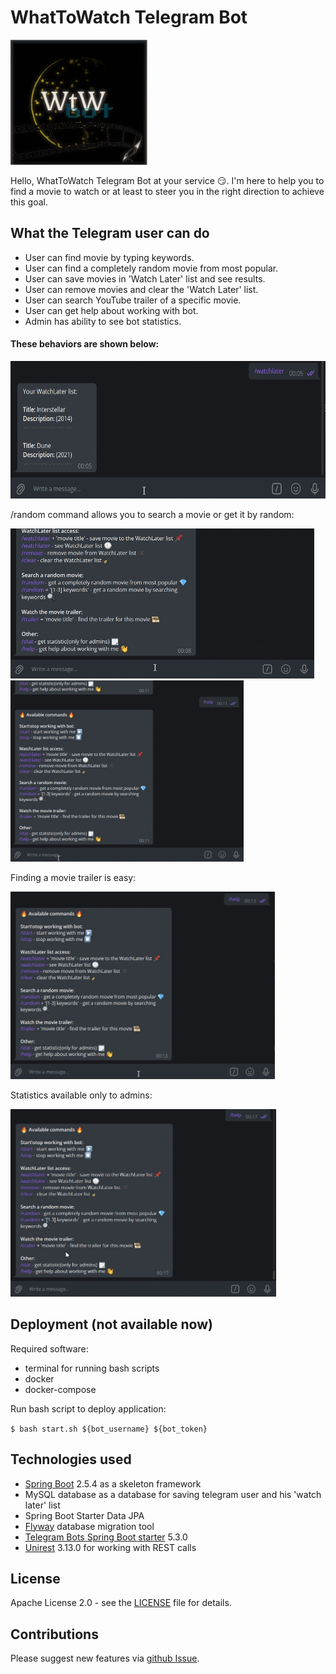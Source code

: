 # WhatToWatch Telegram Bot

<img alt="logo" height="200" src="https://github.com/didkovskiy/wtw-telegrambot/blob/main/docs/logo.PNG" width=auto/>

Hello, WhatToWatch Telegram Bot at your service 😏.
I'm here to help you to find a movie to watch or at least to steer you in the right direction to achieve this goal.

## What the Telegram user can do
- User can find movie by typing keywords.
- User can find a completely random movie from most popular.
- User can save movies in 'Watch Later' list and see results.
- User can remove movies and clear the 'Watch Later' list.
- User can search YouTube trailer of a specific movie.
- User can get help about working with bot.
- Admin has ability to see bot statistics.

#### These behaviors are shown below:

<img alt="logo" height="220" src="https://github.com/didkovskiy/wtw-telegrambot/blob/main/docs/watchlater.gif" width=auto/>

/random command allows you to search a movie or get it by random: 

<img alt="logo" height="240" src="https://github.com/didkovskiy/wtw-telegrambot/blob/main/docs/random.gif" width=auto/>
<img alt="logo" height="290" src="https://github.com/didkovskiy/wtw-telegrambot/blob/main/docs/randomkey.gif" width=auto/>

Finding a movie trailer is easy:

<img alt="logo" height="300" src="https://github.com/didkovskiy/wtw-telegrambot/blob/main/docs/trailer.gif" width=auto/>

Statistics available only to admins:

<img alt="logo" height="300" src="https://github.com/didkovskiy/wtw-telegrambot/blob/main/docs/stat.gif" width=auto/>

## Deployment (not available now)
Required software:
- terminal for running bash scripts
- docker
- docker-compose

Run bash script to deploy application:

`$ bash start.sh ${bot_username} ${bot_token}`

## Technologies used
- [Spring Boot](https://spring.io/projects/spring-boot) 2.5.4 as a skeleton framework
- MySQL database as a database for saving telegram user and his 'watch later' list
- Spring Boot Starter Data JPA
- [Flyway](https://mvnrepository.com/artifact/org.flywaydb/flyway-core) database migration tool
- [Telegram Bots Spring Boot starter](https://mvnrepository.com/artifact/org.telegram/telegrambots-spring-boot-starter) 5.3.0
- [Unirest](https://github.com/kong/unirest-java) 3.13.0 for working with REST calls

## License 
Apache License 2.0 - see the [LICENSE](https://github.com/didkovskiy/wtw-telegrambot/blob/main/LICENSE) file for details.

## Contributions
Please suggest new features via [github Issue](https://github.com/didkovskiy/wtw-telegrambot/issues/new).
